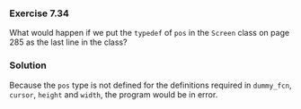### Exercise 7.34

What would happen if we put the `typedef` of `pos` in the `Screen` class on page
285 as the last line in the class?

### Solution

Because the `pos` type is not defined for the definitions required in
`dummy_fcn`, `cursor`, `height` and `width`, the program would be in error.
